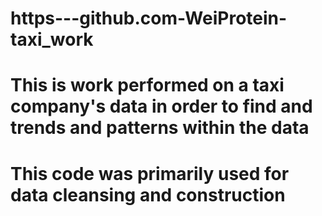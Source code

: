 # https---github.com-WeiProtein-taxi_work

# This is work performed on a taxi company's data in order to find and trends and patterns within the data
# This code was primarily used for data cleansing and construction
